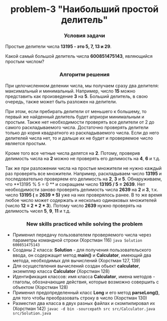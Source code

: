 <div id="header" align="center">
    <h1>problem-3 "Наибольший простой делитель"</h1>
</div>

<div id="header" align="center">
    <h3>Условия задачи</h3>
</div>

Простые делители числа **13195 - это 5, 7, 13 и 29**.

Какой самый большой делитель числа **600851475143**, являющийся простым числом?

<div id="header" align="center">
    <h3>Алгоритм решения</h3>
</div>

При целочисленном делении числа, мы получаем сразу два делителя: максимальный и минимальный.
Например, число **15** можно представить как произведение **3** на **5**. Больший делитель, в свою очередь, также может
быть разложен на делители.

При этом, если пребирать делители от меньшего к большему, то первый же найденный делитель будет априори минимальным и
простым. Также нет необходимости проверять все делители от 2 до самого раскладываемого числа. Достаточно проверять
делители только до корня квадратного из раскладываемого числа. Если до него делителей числа нет, то и дальше их не будет
и проверяемое число является простым.

Кроме того все четные числа делятся на **2**. Потому, проверив делимость числа на **2** можно не проверять его делимость на **4**, **6** и т.д.

Так же при разложении числа на простые множители не нужно каждый раз проверять все множители. 
Например, раскладываем число **13195** и последовательно проверяем его делимость на **2**, **3** и **5**. Обнаруживаем, что **13195 % 5 = 0 ** и сокращаем число **13195 / 5 = 2639**. 
Нет необходимости заново проверять делимость числа **2639** на **2** и **3**, т.к. число **13195 ( = 2639 * 5)** уже на них проверялось ранее. 
В то же время любое число может содержать и несколько одинаковых множителей (число **12 = 2 * 2 * 3**). Потому число **2639** нужно проверять на делимость чисел **5**, **9**, **11** и т.д.
 
<div id="header" align="center">
  <h3>New skills practiced while solving the problem</h3>
</div>

* Применил передачу пользователем проверяемого числа через параметры командной строки (Хорстман 116)
`java Solution 600851475143`
* Созданы 2 класса: **Solution** - для получения пользовательского ввода, он содержащит метод **main()** и **Calculator**, имеющий два метода, необходимых для вычислений (Хорстман 127, 139)
* Для осуществления вычислений создан обьект **calculator**, экземпляр класса **Calculator** (Хорстман 128)
* Идентификация классов: имя класса **Calculator**, имена методов - глаголы, обозначающие действия, которые возможно совершить с объектом (Хорстман 128)
* Применил предопределенный класс **Long** и его метод **parseLong()**, для того чтобы преобразовать строку в число (Хорстман 130) 
* Разместил два класса в двух разных файлах и скомпилировал их (Хорстман 142)
`javac -d bin -sourcepath src src/Calculator.java src/Solution.java`


